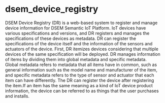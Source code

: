 # dsem_device_registry
DSEM Device Registry (DR) is a web-based system to register and manage device information for DSEM Semantic IoT Platform. IoT devices have various specifications and versions, and DR registers and manages the specifications of these devices as metadata. DR can register the specifications of the device itself and the information of the sensors and actuators of the device.
First, DR itemizes devices considering that multiple devices of the same specification will be deployed. DR manages information of items by dividing them into global metadata and specific metadata. Global metadata refers to metadata that all items have in common, such as general information such as the model name and manufacturer of the item, and specific metadata refers to the type of sensor and actuator that each item can have differently.
The DR can register the device after registering the item.If an item has the same meaning as a kind of IoT device product information, the device can be referred to as things that the user purchases and installs.
